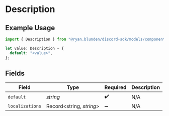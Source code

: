 # Description

## Example Usage

```typescript
import { Description } from "@ryan.blunden/discord-sdk/models/components";

let value: Description = {
  default: "<value>",
};
```

## Fields

| Field                    | Type                     | Required                 | Description              |
| ------------------------ | ------------------------ | ------------------------ | ------------------------ |
| `default`                | *string*                 | :heavy_check_mark:       | N/A                      |
| `localizations`          | Record<string, *string*> | :heavy_minus_sign:       | N/A                      |